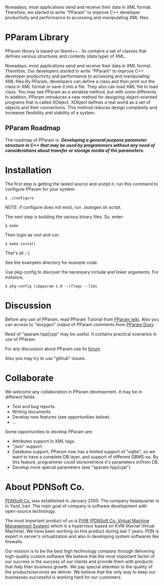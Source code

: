 Nowadays, most applications send and receive their data in XML format. Therefore, we started to write "PParam" to  improve C++ developer productivity and performance to accessing and manipulating  XML files.

# PParam Library

PParam library is based on libxml++ . Its contains a set of classes that defines
various structures and contents (data type) of XML.

Nowadays, most applications send and receive their data in XML format. Therefore, Our developers started to write "PParam" to  improve C++ developer productivity and performance to accessing and manipulating  XML files.By PParam, developers can define a class and then print out the class in XML format or save it into a file. They also can load XML file to load class. You may see PParam as a serialize method, but with some differents.
In addition, PParam introduces a new method for designing object-oriented programs that is called XObject. XObject defines a real world as a set of objects and their connections. This method reduces design complexity and increases flexibility and stability of a system.

## PParam Roadmap

The roadmap of PParam is: <i><b>Developing a general purpose parameter structure in C++ that may be used by programmers without any need of considerations about transfer or storage media of the parameters.</b></i>

# Installation

The first step is getting  the lasted source and unzipt it. run this command to configure PParam for your system:
```shell
$ ./configure
```

NOTE: if configure does not exist, run ./autogen.sh script.

The next step is building the various binary files. So, enter:
```shell
$ make
```

Then login as root and run:
```shell
$ make install
```
That's all ;-)

See the examples directory for example code.

Use pkg-config to discover the necessary include and linker arguments. For
instance,
```shell
$ pkg-config libpparam-1.0 --cflags --libs
```

# Discussion

Before any use of PParam, read PParam Tutorial from [PParam wiki](http://pdnsoft.com/en/web/pdnen/wiki/-/wiki/Main/PParam).
Also you can access to "doxygen" output of PParam comments from [PParam Doxy](http://support.pdnsoft.com/doxy/PParam).

Read of "sparam.hpp|cpp" may be useful. It contains practical scenarios in use of PParam.

For any discussion about PParam use its [forum](http://pdnsoft.com/en/web/pdnen/forum/-/message_boards/category/423811).

Also you may try to use "github" issues.

# Collaborate

We welcome any collaboration in PParam development. It may be in different fields:
* Test and bug reports.
* Writing documents.
* Develop new features (see opportunities below).
* ... 

Some opportunities to develop PParam are:
* Attributes support in XML tags.
* "json" support.
* Database support, PParam now has a limited support of "sqlite", so we want to have a complete DB layer, and support of different DBMS-es. By this feature, programmer could store/retrieve it's parameters in/from DB.
* Develop more special parameters (see "sparam.hpp|cpp").

# About PDNSoft Co.

[PDNSoft Co.](http://www.pdnsoft.com) was established in  January 2005. The company headquarter is in Yazd ,Iran. The main goal of company is software development with open-source technology.

The most important product of us is [PVM (PDNSoft Co. Virtual Machine Management System)](http://pdnsoft.com/en/web/pdnen/pvm) which is a hypervisor based on KVM (Kernel Virtual Machine). We have been working on this product during last 7 years. PDN is expert in server's virtualization and also in developing system softwares like firewalls.

Our mission is to be the best high technology company through delivering  high-quality custom software We believe that the most important factor of our success is the success of our clients and provide them with products that help their business growth. We pay special attention to the quality  of the products/services  we deliver. We believe that the only way to keep our businesses successful is working hard for our customers.
